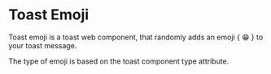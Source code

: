 # Toast Emoji

Toast emoji is a toast web component, that randomly adds an  emoji { 😁 } to your toast message. 

The type of emoji is based on the toast component type attribute.


